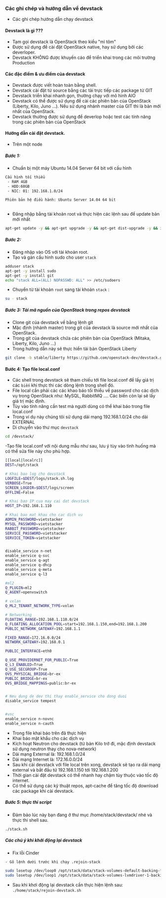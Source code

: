 ### Các ghi chép và hướng dẫn về devstack
- Các ghi chép hướng dẫn chạy devstack

#### Devstack là gì ???
- Tạm gọi devstack là OpenStack theo kiểu "mì tôm"
- Được sử dụng để cài đặt OpenStack native, hay sử dụng bởi các deverloper.
- Devstack KHÔNG được khuyến cáo để triển khai trong các môi trường Production

#### Các đặc điểm & ưu điểm của devstack
- Devstack được viết hoàn toàn bằng shell.
- Devstack cài đặt từ source bằng các tải trực tiếp các package từ GIT
- Devstack triển khai nhanh gọn, thường chạy với mô hình AIO
- Devstack có thể được sử dụng để cài các phiên bản của OpenStack (Liberty, Kilo, Juno ...). Nếu sử dụng nhánh master của GIT thì là bản mới nhất của OpenStack.
- Devstack thường được sử dụng để deverlop hoặc test các tính năng trong các phiên bản của OpenStack

#### Hướng dẫn cài đặt devstack.
- Trên một node

##### Bước 1:
- Chuẩn bị một máy Ubuntu 14.04 Server 64 bit với cấu hình
```sh
Cấu hình tối thiểu
 - RAM 4GB
 - HDD:60GB
 - NIC: 01: 192.168.1.0/24

Phiên bản hệ điều hành: Ubuntu Server 14.04 64 bit
 
```

- Đăng nhập bằng tài khoản root và thực hiện các lệnh sau để update bản mới nhất 
```sh
apt-get update -y && apt-get upgrade -y && apt-get dist-upgrade -y && init 6
```

##### Bước 2:
- Đăng nhập vào OS với tài khoản root.
- Tạo và gán cấu hình sudo cho user `stack`
```sh
adduser stack
apt-get -y install sudo 
apt-get -y install git
echo "stack ALL=(ALL) NOPASSWD: ALL" >> /etc/sudoers

```

- Chuyển từ tài khoản `root` sang tài khoản `stack` :
```sh
su - stack
```

##### Bước 3: Tải mã nguồn của OpenStack trong repos devstack
- Clone git của devstack về bằng lệnh git
- Mặc định (nhánh master) trong git của devstack là source mới nhất của OpenStack.
- Trong git của devstack chứa các phiên bản của OpenStack (Mitaka, Liberty, Kilo, Juno ...)
- Trong hướng dẫn này sẽ thực hiển tải bản OpenStack Liberty
```sh
git clone -b stable/liberty https://github.com/openstack-dev/devstack.git
```

#### Bước 4: Tạo file local.conf
- Các shell trong devstack sẽ tham chiếu tới file local.conf để lấy giá trị các `biến` khi thực thi các dòng lệnh trong shell đó.
- File local cần phải các các khao báo tối thiểu về password cho các dịch vụ trong OpenStack như: MySQL, RabbitMQ .... Các biến còn lại sẽ lấy giá trị mặc định.
- Tùy vào tính năng cần test mà người dùng có thể khai báo trong file local.conf
- Trong ví dụ này chúng tôi sử dụng dải mạng 192.168.1.0/24 cho dải EXTERNAL
- Di chuyển vào thư mục `devstack`
```sh
cd /devstack/
```

-Tạo file local.conf với nội dung mẫu như sau, lưu ý tùy vào tình huống mà có thể sửa file này cho phù hợp.
```sh
[[local|localrc]]
DEST=/opt/stack

# Khai bao log cho devstack
LOGFILE=$DEST/logs/stack.sh.log
VERBOSE=True
SCREEN_LOGDIR=$DEST/logs/screen
OFFLINE=False

# Khai bao IP cua may cai dat devstack
HOST_IP=192.168.1.110

# Khai bao mat khau cho cac dich vu
ADMIN_PASSWORD=vietstacker
MYSQL_PASSWORD=vietstacker
RABBIT_PASSWORD=vietstacker
SERVICE_PASSWORD=vietstacker
SERVICE_TOKEN=vietstacker


disable_service n-net
enable_service q-svc
enable_service q-agt
enable_service q-dhcp
enable_service q-meta
enable_service q-l3

#ml2
Q_PLUGIN=ml2
Q_AGENT=openvswitch

# vxlan
Q_ML2_TENANT_NETWORK_TYPE=vxlan

# Networking
FLOATING_RANGE=192.168.1.110.0/24
Q_FLOATING_ALLOCATION_POOL=start=192.168.1.150,end=192.168.1.200
PUBLIC_NETWORK_GATEWAY=192.168.1.1

FIXED_RANGE=172.16.0.0/24
NETWORK_GATEWAY=192.168.0.1

PUBLIC_INTERFACE=eth0

Q_USE_PROVIDERNET_FOR_PUBLIC=True
Q_L3_ENABLED=True
Q_USE_SECGROUP=True
OVS_PHYSICAL_BRIDGE=br-ex
PUBLIC_BRIDGE=br-ex
OVS_BRIDGE_MAPPINGS=public:br-ex


# Neu dung de dev thi thay enable_service cho dong duoi
disable_service tempest


#vnc
enable_service n-novnc
enable_service n-cauth
```
- Trong file khai báo trên đã thực hiện
 - Khai báo mật khẩu cho các dịch vụ
 - Kích hoạt Neutron cho devstack (từ bản Kilo trở đi, mặc định devstack sử dụng neutron thay cho nova-network)
 - Dải mạng External là: 192.168.1.0/24
 - Dải mạng Internet là: 172.16.0.0/24
 - Sau khi cài devstack với file local trên xong, devstack sẽ tạo ra dải mạng external và bắt đầu từ 192.168.1.150 tới 192.168.1.200
 - Thời gian cài đặt devstack có thể nhanh hay chậm tùy thuộc vào tốc độ internet. 
 - Có thể sử dụng các kỹ thuật repos, apt-cache để tăng tốc độ download các package khi cài devstack.

##### Bước 5: thực thi script
- Đảm bảo lúc này bạn đang ở thư mục /home/stack/devstack/ nhé và thực thi shell sau.
```sh
./stack.sh
```

##### Các chú ý khi khởi động lại devstack
- Fix lỗi Cinder
```sh
- Gõ lệnh dưới trước khi chạy .rejoin-stack

sudo losetup /dev/loop0 /opt/stack/data/stack-volumes-default-backing-file
sudo losetup /dev/loop1 /opt/stack/data/stack-volumes-lvmdriver-1-backing-file

```
- Sau khi khơi động lại devstack cần thực hiện lệnh sau: `./home/stack/rejoin-devstack.sh`

